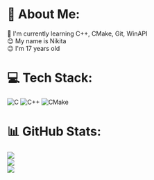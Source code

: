 # 💫 About Me:

🌱 I'm currently learning C++, CMake, Git, WinAPI<br>😊 My name is Nikita<br>😉 I'm 17 years old

# 💻 Tech Stack:

![C](https://img.shields.io/badge/c-%2300599C.svg?style=for-the-badge&logo=c&logoColor=white) ![C++](https://img.shields.io/badge/c++-%2300599C.svg?style=for-the-badge&logo=c%2B%2B&logoColor=white) ![CMake](https://img.shields.io/badge/CMake-%23008FBA.svg?style=for-the-badge&logo=cmake&logoColor=white)

# 📊 GitHub Stats:

![](https://github-readme-stats.vercel.app/api?username=rtkid-nt&theme=dark&hide_border=false&include_all_commits=false&count_private=true)<br/>
![](https://github-readme-streak-stats.herokuapp.com/?user=rtkid-nt&theme=dark&hide_border=false)<br/>
![](https://github-readme-stats.vercel.app/api/top-langs/?username=rtkid-nt&theme=dark&hide_border=false&include_all_commits=false&count_private=true&layout=compact)

<!-- Proudly created with GPRM ( https://gprm.itsvg.in ) -->
